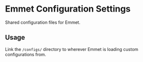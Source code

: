 # Emmet Configuration Settings

Shared configuration files for Emmet.

## Usage

Link the `/configs/` directory to wherever Emmet is loading custom configurations from.
